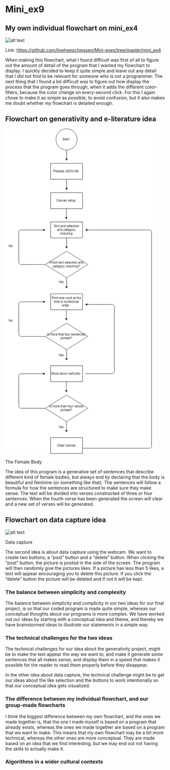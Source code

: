 # Mini_ex9

## My own individual flowchart on mini_ex4

![alt text](mini_ex9.png "beskrivelse af billede")

Link: https://github.com/lineheeschjessen/Mini-exes/tree/master/mini_ex4

When making this flowchart, what I found difficult was first of all to figure out the amount of detail of the program that I wanted my flowchart to display. I quickly decided to keep it quite simple and leave out any detail that I did not find to be relevant for someone who is not a programmer. The next thing that I found a bit difficult was to figure out how display the process that the program goes through, when it adds the different color-filters, because the color change on every-second click. For this I again chose to make it as simple as possible, to avoid confusion, but it also makes me doubt whether my flowchart is detailed enough.  

## Flowchart on generativity and e-literature idea

![alt text](Generative.png "beskrivelse af billede")

The Female Body 

The idea of this program is a generative set of sentences that describe different kind of female bodies, but always end by declaring that the body is beautiful and feminine (or something like that). The sentences will follow a formula for how the sentences are structured to make sure they make sense. The text will be divided into verses constructed of three or four sentences. When the fourth verse has been generated the screen will clear and a new set of verses will be generated. 

## Flowchart on data capture idea

![alt text](datacapture.png "beskrivelse af billede")

Data capture

The second idea is about data capture using the webcam. We want to create two buttons; a “post” button and a “delete” button. When clicking the “post” button, the picture is posted in the side of the screen. The program will then randomly give the pictures likes. If a picture has less than 5 likes, a text will appear encouraging you to delete this picture. If you click the “delete” button the picture will be deleted and if not it will be kept. 

### The balance between simplicity and complexity 

The balance between simplicity and complicity in our two ideas for our final project, is so that our coded program is made quite simple, whereas our conceptual thoughts about our programs is more complex. We have worked out our ideas by starting with a conceptual idea and theme, and thereby we have brainstormed ideas to illustrate our statements in a simple way. 

### The technical challenges for the two ideas

The technical challenges for our idea about the generativity project, might be to make the text appear the way we want to, and make it generate some sentences that all makes sense, and display them in a speed that makes it possible for the reader to read them properly before they disappear. 

In the other idea about data capture, the technical challenge might be to get our ideas about the like selection and the buttons to work intentionally so that our conceptual idea gets visualized. 

### The difference between my individual flowchart, and our group-made flowcharts

I think the biggest difference between my own flowchart, and the ones we made together is, that the one I made myself is based on a program that already exists, whereas the ones we made together are based on a program that we want to make. This means that my own flowchart may be a bit more technical, whereas the other ones are more conceptual. They are made based on an idea that we find interesting, but we may end out not having the skills to actually make it. 

### Algorithms in a wider cultural contexts
